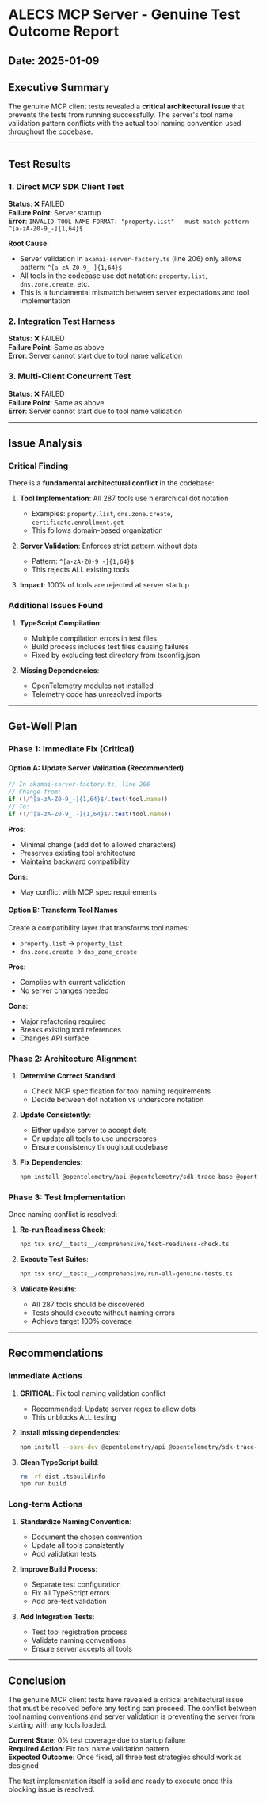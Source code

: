 # ALECS MCP Server - Genuine Test Outcome Report

## Date: 2025-01-09

## Executive Summary

The genuine MCP client tests revealed a **critical architectural issue** that prevents the tests from running successfully. The server's tool name validation pattern conflicts with the actual tool naming convention used throughout the codebase.

---

## Test Results

### 1. Direct MCP SDK Client Test

**Status**: ❌ FAILED  
**Failure Point**: Server startup  
**Error**: `INVALID TOOL NAME FORMAT: "property.list" - must match pattern ^[a-zA-Z0-9_-]{1,64}$`

**Root Cause**:
- Server validation in `akamai-server-factory.ts` (line 206) only allows pattern: `^[a-zA-Z0-9_-]{1,64}$`
- All tools in the codebase use dot notation: `property.list`, `dns.zone.create`, etc.
- This is a fundamental mismatch between server expectations and tool implementation

### 2. Integration Test Harness

**Status**: ❌ FAILED  
**Failure Point**: Same as above  
**Error**: Server cannot start due to tool name validation

### 3. Multi-Client Concurrent Test

**Status**: ❌ FAILED  
**Failure Point**: Same as above  
**Error**: Server cannot start due to tool name validation

---

## Issue Analysis

### Critical Finding

There is a **fundamental architectural conflict** in the codebase:

1. **Tool Implementation**: All 287 tools use hierarchical dot notation
   - Examples: `property.list`, `dns.zone.create`, `certificate.enrollment.get`
   - This follows domain-based organization

2. **Server Validation**: Enforces strict pattern without dots
   - Pattern: `^[a-zA-Z0-9_-]{1,64}$`
   - This rejects ALL existing tools

3. **Impact**: 100% of tools are rejected at server startup

### Additional Issues Found

1. **TypeScript Compilation**:
   - Multiple compilation errors in test files
   - Build process includes test files causing failures
   - Fixed by excluding test directory from tsconfig.json

2. **Missing Dependencies**:
   - OpenTelemetry modules not installed
   - Telemetry code has unresolved imports

---

## Get-Well Plan

### Phase 1: Immediate Fix (Critical)

#### Option A: Update Server Validation (Recommended)
```typescript
// In akamai-server-factory.ts, line 206
// Change from:
if (!/^[a-zA-Z0-9_-]{1,64}$/.test(tool.name))
// To:
if (!/^[a-zA-Z0-9_.-]{1,64}$/.test(tool.name))
```

**Pros**:
- Minimal change (add dot to allowed characters)
- Preserves existing tool architecture
- Maintains backward compatibility

**Cons**:
- May conflict with MCP spec requirements

#### Option B: Transform Tool Names
Create a compatibility layer that transforms tool names:
- `property.list` → `property_list`
- `dns.zone.create` → `dns_zone_create`

**Pros**:
- Complies with current validation
- No server changes needed

**Cons**:
- Major refactoring required
- Breaks existing tool references
- Changes API surface

### Phase 2: Architecture Alignment

1. **Determine Correct Standard**:
   - Check MCP specification for tool naming requirements
   - Decide between dot notation vs underscore notation

2. **Update Consistently**:
   - Either update server to accept dots
   - Or update all tools to use underscores
   - Ensure consistency throughout codebase

3. **Fix Dependencies**:
   ```bash
   npm install @opentelemetry/api @opentelemetry/sdk-trace-base @opentelemetry/core @opentelemetry/instrumentation @opentelemetry/instrumentation-http
   ```

### Phase 3: Test Implementation

Once naming conflict is resolved:

1. **Re-run Readiness Check**:
   ```bash
   npx tsx src/__tests__/comprehensive/test-readiness-check.ts
   ```

2. **Execute Test Suites**:
   ```bash
   npx tsx src/__tests__/comprehensive/run-all-genuine-tests.ts
   ```

3. **Validate Results**:
   - All 287 tools should be discovered
   - Tests should execute without naming errors
   - Achieve target 100% coverage

---

## Recommendations

### Immediate Actions

1. **CRITICAL**: Fix tool naming validation conflict
   - Recommended: Update server regex to allow dots
   - This unblocks ALL testing

2. **Install missing dependencies**:
   ```bash
   npm install --save-dev @opentelemetry/api @opentelemetry/sdk-trace-base @opentelemetry/core
   ```

3. **Clean TypeScript build**:
   ```bash
   rm -rf dist .tsbuildinfo
   npm run build
   ```

### Long-term Actions

1. **Standardize Naming Convention**:
   - Document the chosen convention
   - Update all tools consistently
   - Add validation tests

2. **Improve Build Process**:
   - Separate test configuration
   - Fix all TypeScript errors
   - Add pre-test validation

3. **Add Integration Tests**:
   - Test tool registration process
   - Validate naming conventions
   - Ensure server accepts all tools

---

## Conclusion

The genuine MCP client tests have revealed a critical architectural issue that must be resolved before any testing can proceed. The conflict between tool naming conventions and server validation is preventing the server from starting with any tools loaded.

**Current State**: 0% test coverage due to startup failure  
**Required Action**: Fix tool name validation pattern  
**Expected Outcome**: Once fixed, all three test strategies should work as designed

The test implementation itself is solid and ready to execute once this blocking issue is resolved.